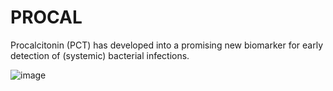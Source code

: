 # PROCAL
Procalcitonin (PCT) has developed into a promising new biomarker for early detection of (systemic) bacterial infections.

![image](https://github.com/tissueandcells/PROCAL/assets/100220085/d70b4b27-e0ad-47cc-a072-dd8e5c66318d)

